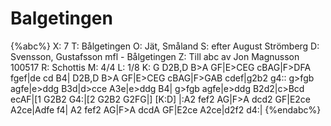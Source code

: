 # Balgetingen

{%abc%}
X: 7
T: Bålgetingen
O: Jät, Småland
S: efter August Strömberg
D: Svensson, Gustafsson mfl - Bålgetingen
Z: Till abc av Jon Magnusson 100517 
R: Schottis
M: 4/4
L: 1/8
K: G
D2B,D B>A GF|E>CEG cBAG|F>DFA fgef|de cd B4|
D2B,D B>A GF|E>CEG cBAG|F>GAB cdef|g2b2 g4::
g>fgb agfe|e>ddg B3d|d>cce A3e|e>ddg B4|
g>fgb agfe|e>ddg B2d2|c>Bcd ecAF|[1 G2B2 G4:|[2 G2B2 G2FG|]
[K:D]
|:A2 fef2 AG|F>A dcd2 GF|E2ce A2ce|Adfe f4|
A2 fef2 AG|F>A dcdA GF|E2ce A2ce|d2f2 d4:|
{%endabc%}

